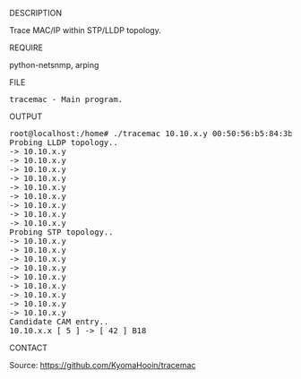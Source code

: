 
DESCRIPTION

Trace MAC/IP within STP/LLDP topology.

REQUIRE

python-netsnmp, arping

FILE

<pre>
tracemac - Main program.
</pre>

OUTPUT

<pre>
root@localhost:/home# ./tracemac 10.10.x.y 00:50:56:b5:84:3b
Probing LLDP topology.. 
-> 10.10.x.y
-> 10.10.x.y
-> 10.10.x.y
-> 10.10.x.y
-> 10.10.x.y
-> 10.10.x.y
-> 10.10.x.y
-> 10.10.x.y
-> 10.10.x.y
Probing STP topology.. 
-> 10.10.x.y
-> 10.10.x.y
-> 10.10.x.y
-> 10.10.x.y
-> 10.10.x.y
-> 10.10.x.y
-> 10.10.x.y
-> 10.10.x.y
-> 10.10.x.y
Candidate CAM entry..
10.10.x.x [ 5 ] -> [ 42 ] B18
</pre>

CONTACT

Source: https://github.com/KyomaHooin/tracemac

